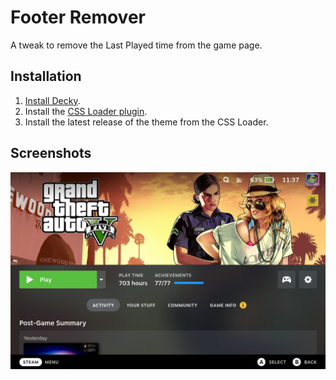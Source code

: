 # Footer Remover
 A tweak to remove the Last Played time from the game page.

## Installation
1. [Install Decky](https://github.com/SteamDeckHomebrew/decky-loader#installation).
2. Install the [CSS Loader plugin](https://github.com/suchmememanyskill/SDH-CssLoader).
3. Install the latest release of the theme from the CSS Loader.
 
## Screenshots
![Last Played Removed](https://github.com/GrodanBool/Steam-Deck-Tweak-Last-Played-Remover/blob/main/Last-Played-removed.jpg?raw=true)
